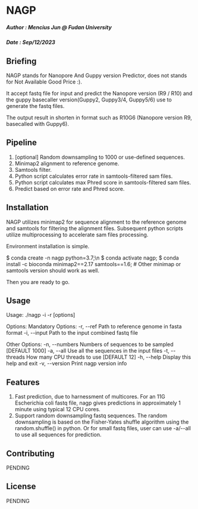 # NAGP
##### Author : Mencius Jun @ Fudan University
##### Date : Sep/12/2023

## Briefing

NAGP stands for Nanopore And Guppy version Predictor, does not stands for Not Available Good Price :).

It accept fastq file for input and predict the Nanopore version (R9 / R10) and the guppy basecaller version(Guppy2, Guppy3/4, Guppy5/6) use to generate the fastq files.

The output result in shorten in format such as R10G6 (Nanopore version R9, basecalled with Guppy6).


## Pipeline
1. [optional] Random downsampling to 1000 or use-defined sequences.
2. Minimap2 alignment to reference genome.
3. Samtools filter.
4. Python script calculates error rate in samtools-filtered sam files.
5. Python script calculates max Phred score in samtools-filtered sam files.
6. Predict based on error rate and Phred score.


## Installation

NAGP utilizes minimap2 for sequence alignment to the reference genome and samtools for filtering the alignment files. 
Subsequent python scripts utilize multiprocessing to accelerate sam files processing.

Environment installation is simple.

$ conda create -n nagp python=3.7;\n
$ conda activate nagp;
$ conda install -c bioconda minimap2==2.17 samtools==1.6;   # Other minimap or samtools version should work as well.

Then you are ready to go.

## Usage

Usage: ./nagp -i <fastq input path> -r <reference genome input path> [options]
 
Options:
Mandatory Options: 
  -r, --ref      Path to reference genome in fasta format
  -i, --input    Path to the input combined fastq file
 
Other Options: 
  -n, --numbers    Numbers of sequences to be sampled [DEFAULT 1000]
  -a, --all        Use all the sequences in the input files
  -t, --threads  How many CPU threads to use [DEFAULT 12]
  -h, --help       Display this help and exit
  -v, --version    Print nagp version info


## Features

1. Fast prediction, due to harnessment of multicores. For an 11G Escherichia coli fastq file, nagp gives predictions in approximately 1 minute using typical 12 CPU cores.
2. Support random downsampling fastq sequences. The random downsampling is based on the Fisher-Yates shuffle algorithm using the random.shuffle() in python. Or for small fastq files, user can use -a/--all to use all sequences for prediction.



## Contributing
PENDING
## License
PENDING
